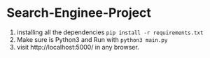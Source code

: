 # Search-Enginee-Project

1. installing all the dependencies `pip install -r requirements.txt`
2.  Make sure is Python3 and Run with `python3 main.py`
3.  visit http://localhost:5000/ in any browser. 

